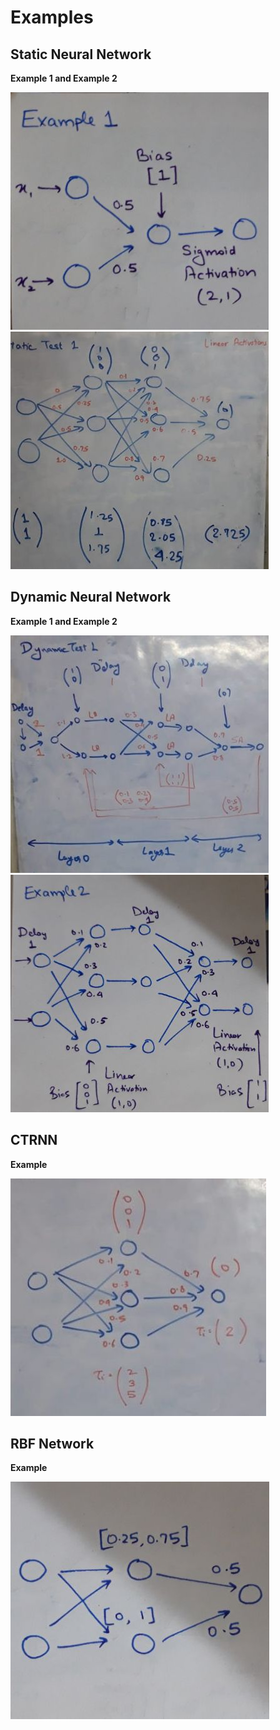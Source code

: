 # Examples

## Static Neural Network

**Example 1 and Example 2**

![Image for Example 1](assets/Static1.jpg)
![Image for Example 2](assets/Static2.jpg)

## Dynamic Neural Network

**Example 1 and Example 2**

![Image for Example 1](assets/Dynamic1.jpg)
![Image for Example 2](assets/Dynamic2.jpg)

## CTRNN

**Example**

![Image for Example](assets/ctrnn.jpg)

## RBF Network

**Example**

![Image for Example](assets/RBF.jpg)
